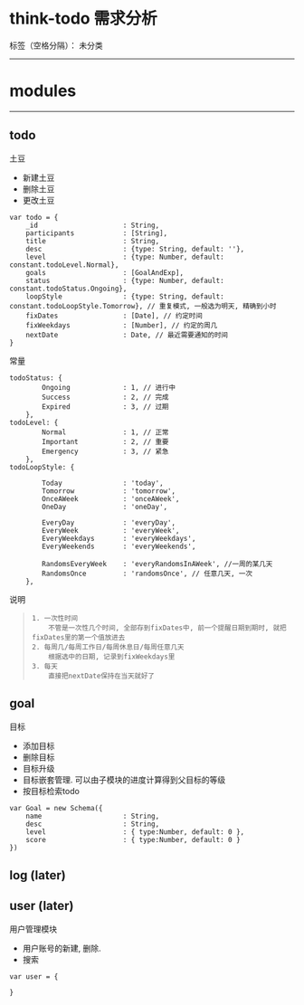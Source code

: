 # think-todo 需求分析

标签（空格分隔）： 未分类

---

# modules
---
## todo
土豆
+ 新建土豆
+ 删除土豆
+ 更改土豆
```
var todo = {
    _id                     : String,
    participants            : [String],
    title                   : String,
    desc                    : {type: String, default: ''},
    level                   : {type: Number, default: constant.todoLevel.Normal},
    goals                   : [GoalAndExp],
    status                  : {type: Number, default: constant.todoStatus.Ongoing},
    loopStyle               : {type: String, default: constant.todoLoopStyle.Tomorrow}, // 重复模式, 一般选为明天, 精确到小时
    fixDates                : [Date], // 约定时间
    fixWeekdays             : [Number], // 约定的周几
    nextDate                : Date, // 最近需要通知的时间
}
```
常量
```
todoStatus: {
        Ongoing             : 1, // 进行中
        Success             : 2, // 完成
        Expired             : 3, // 过期
    },
todoLevel: {
        Normal              : 1, // 正常
        Important           : 2, // 重要
        Emergency           : 3, // 紧急
    },
todoLoopStyle: {

        Today               : 'today',
        Tomorrow            : 'tomorrow',
        OnceAWeek           : 'onceAWeek',
        OneDay              : 'oneDay',

        EveryDay            : 'everyDay',
        EveryWeek           : 'everyWeek',
        EveryWeekdays       : 'everyWeekdays',
        EveryWeekends       : 'everyWeekends',

        RandomsEveryWeek    : 'everyRandomsInAWeek', //一周的某几天
        RandomsOnce         : 'randomsOnce', // 任意几天, 一次
    },

```

说明
>     1. 一次性时间
>         不管是一次性几个时间, 全部存到fixDates中, 前一个提醒日期到期时, 就把fixDates里的第一个值放进去
>     2. 每周几/每周工作日/每周休息日/每周任意几天
>         根据选中的日期, 记录到fixWeekdays里
>     3. 每天
>         直接把nextDate保持在当天就好了


## goal
目标
+ 添加目标
+ 删除目标
+ 目标升级
+ 目标嵌套管理. 可以由子模块的进度计算得到父目标的等级
+ 按目标检索todo
```
var Goal = new Schema({
    name                    : String,
    desc                    : String,
    level                   : { type:Number, default: 0 },
    score                   : { type:Number, default: 0 }
})
```

## log (later)

## user (later)
用户管理模块
+ 用户账号的新建, 删除.
+ 搜索
```
var user = {

}
```
